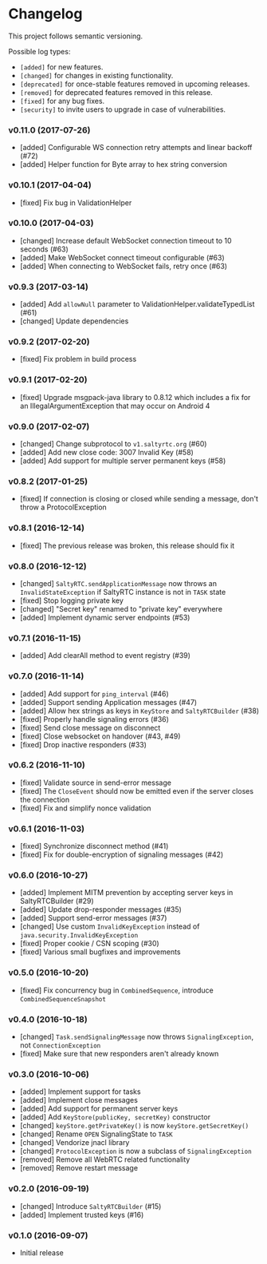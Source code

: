 # Changelog

This project follows semantic versioning.

Possible log types:

- `[added]` for new features.
- `[changed]` for changes in existing functionality.
- `[deprecated]` for once-stable features removed in upcoming releases.
- `[removed]` for deprecated features removed in this release.
- `[fixed]` for any bug fixes.
- `[security]` to invite users to upgrade in case of vulnerabilities.


### v0.11.0 (2017-07-26)

- [added] Configurable WS connection retry attempts and linear backoff (#72)
- [added] Helper function for Byte array to hex string conversion

### v0.10.1 (2017-04-04)

- [fixed] Fix bug in ValidationHelper

### v0.10.0 (2017-04-03)

- [changed] Increase default WebSocket connection timeout to 10 seconds (#63)
- [added] Make WebSocket connect timeout configurable (#63)
- [added] When connecting to WebSocket fails, retry once (#63)

### v0.9.3 (2017-03-14)

- [added] Add `allowNull` parameter to ValidationHelper.validateTypedList (#61)
- [changed] Update dependencies

### v0.9.2 (2017-02-20)

- [fixed] Fix problem in build process

### v0.9.1 (2017-02-20)

- [fixed] Upgrade msgpack-java library to 0.8.12 which includes a fix for an
  IllegalArgumentException that may occur on Android 4

### v0.9.0 (2017-02-07)

- [changed] Change subprotocol to `v1.saltyrtc.org` (#60)
- [added] Add new close code: 3007 Invalid Key (#58)
- [added] Add support for multiple server permanent keys (#58)

### v0.8.2 (2017-01-25)

- [fixed] If connection is closing or closed while sending a message,
  don't throw a ProtocolException

### v0.8.1 (2016-12-14)

- [fixed] The previous release was broken, this release should fix it

### v0.8.0 (2016-12-12)

- [changed] `SaltyRTC.sendApplicationMessage` now throws an
  `InvalidStateException` if SaltyRTC instance is not in `TASK` state
- [fixed] Stop logging private key
- [changed] "Secret key" renamed to "private key" everywhere
- [added] Implement dynamic server endpoints (#53)

### v0.7.1 (2016-11-15)

- [added] Add clearAll method to event registry (#39)

### v0.7.0 (2016-11-14)

- [added] Add support for `ping_interval` (#46)
- [added] Support sending Application messages (#47)
- [added] Allow hex strings as keys in `KeyStore` and `SaltyRTCBuilder` (#38)
- [fixed] Properly handle signaling errors (#36)
- [fixed] Send close message on disconnect
- [fixed] Close websocket on handover (#43, #49)
- [fixed] Drop inactive responders (#33)

### v0.6.2 (2016-11-10)

- [fixed] Validate source in send-error message
- [fixed] The `CloseEvent` should now be emitted even if the server closes the connection
- [fixed] Fix and simplify nonce validation

### v0.6.1 (2016-11-03)

- [fixed] Synchronize disconnect method (#41)
- [fixed] Fix for double-encryption of signaling messages (#42)

### v0.6.0 (2016-10-27)

- [added] Implement MITM prevention by accepting server keys in SaltyRTCBuilder (#29)
- [added] Update drop-responder messages (#35)
- [added] Support send-error messages (#37)
- [changed] Use custom `InvalidKeyException` instead of `java.security.InvalidKeyException`
- [fixed] Proper cookie / CSN scoping (#30)
- [fixed] Various small bugfixes and improvements

### v0.5.0 (2016-10-20)

- [fixed] Fix concurrency bug in `CombinedSequence`, introduce `CombinedSequenceSnapshot`

### v0.4.0 (2016-10-18)

- [changed] `Task.sendSignalingMessage` now throws `SignalingException`, not `ConnectionException`
- [fixed] Make sure that new responders aren't already known

### v0.3.0 (2016-10-06)

- [added] Implement support for tasks
- [added] Implement close messages
- [added] Add support for permanent server keys
- [added] Add `KeyStore(publicKey, secretKey)` constructor
- [changed] `keyStore.getPrivateKey()` is now `keyStore.getSecretKey()`
- [changed] Rename `OPEN` SignalingState to `TASK`
- [changed] Vendorize jnacl library
- [changed] `ProtocolException` is now a subclass of `SignalingException`
- [removed] Remove all WebRTC related functionality
- [removed] Remove restart message

### v0.2.0 (2016-09-19)

- [changed] Introduce `SaltyRTCBuilder` (#15)
- [added] Implement trusted keys (#16)

### v0.1.0 (2016-09-07)

- Initial release
